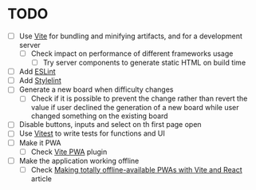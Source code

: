 # TODO

- [ ] Use [Vite](https://vite.dev) for bundling and minifying artifacts, and for a development server
  - [ ] Check impact on performance of different frameworks usage
    - [ ] Try server components to generate static HTML on build time
- [ ] Add [ESLint](https://eslint.org)
- [ ] Add [Stylelint](https://stylelint.io)
- [ ] Generate a new board when difficulty changes
  - [ ] Check if it is possible to prevent the change rather than revert the value if user declined the generation of a new board while user changed something on the existing board
- [ ] Disable buttons, inputs and select on th first page open
- [ ] Use [Vitest](https://vitest.dev) to write tests for functions and UI
- [ ] Make it PWA
  - [ ] Check [Vite PWA](https://vite-pwa-org.netlify.app) plugin
- [ ] Make the application working offline
  - [ ] Check [Making totally offline-available PWAs with Vite and React](https://adueck.github.io/blog/caching-everything-for-totally-offline-pwa-vite-react) article
